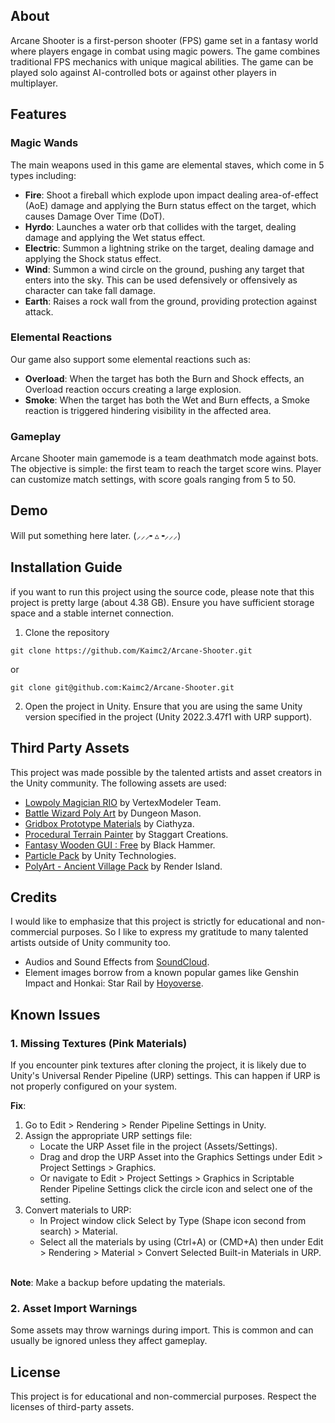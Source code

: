 ## About
Arcane Shooter is a first-person shooter (FPS) game set in a fantasy world where players engage in combat using magic powers. The game combines traditional FPS mechanics with unique magical abilities. The game can be played solo against AI-controlled bots or against other players in multiplayer.

## Features
### Magic Wands
The main weapons used in this game are elemental staves, which come in 5 types including:
- **Fire**: Shoot a fireball which explode upon impact dealing area-of-effect (AoE) damage and applying the Burn status effect on the target, which causes Damage Over Time (DoT).
- **Hyrdo**: Launches a water orb that collides with the target, dealing damage and applying the Wet status effect.
- **Electric**: Summon a lightning strike on the target, dealing damage and applying the Shock status effect.
- **Wind**: Summon a wind circle on the ground, pushing any target that enters into the sky. This can be used defensively or offensively as character can take fall damage.
- **Earth**: Raises a rock wall from the ground, providing protection against attack.
### Elemental Reactions
Our game also support some elemental reactions such as:
- **Overload**: When the target has both the Burn and Shock effects, an Overload reaction occurs creating a large explosion.
- **Smoke**: When the target has both the Wet and Burn effects, a Smoke reaction is triggered hindering visibility in the affected area.
### Gameplay
Arcane Shooter main gamemode is a team deathmatch mode against bots. The objective is simple: the first team to reach the target score wins. Player can customize match settings, with score goals ranging from 5 to 50.

## Demo
Will put something here later. (⸝⸝⸝╸▵╺⸝⸝⸝)

## Installation Guide
if you want to run this project using the source code, please note that this project is pretty large (about 4.38 GB). Ensure you have sufficient storage space and a stable internet connection.
1. Clone the repository
```
git clone https://github.com/Kaimc2/Arcane-Shooter.git
```
or
```
git clone git@github.com:Kaimc2/Arcane-Shooter.git
```
2. Open the project in Unity. Ensure that you are using the same Unity version specified in the project (Unity 2022.3.47f1 with URP support).

## Third Party Assets
This project was made possible by the talented artists and asset creators in the Unity community. The following assets are used:
- [Lowpoly Magician RIO](https://assetstore.unity.com/packages/3d/characters/humanoids/lowpoly-magician-rio-288942) by VertexModeler Team.
- [Battle Wizard Poly Art](https://assetstore.unity.com/packages/3d/characters/humanoids/fantasy/battle-wizard-poly-art-128097) by Dungeon Mason.
- [Gridbox Prototype Materials](https://assetstore.unity.com/packages/2d/textures-materials/gridbox-prototype-materials-129127) by Ciathyza.
- [Procedural Terrain Painter](https://assetstore.unity.com/packages/tools/terrain/procedural-terrain-painter-188357) by Staggart Creations.
- [Fantasy Wooden GUI : Free](https://assetstore.unity.com/packages/2d/gui/fantasy-wooden-gui-free-103811) by Black Hammer.
- [Particle Pack](https://assetstore.unity.com/packages/vfx/particles/particle-pack-127325) by Unity Technologies.
- [PolyArt - Ancient Village Pack](https://assetstore.unity.com/packages/3d/environments/fantasy/polyart-ancient-village-pack-166022) by Render Island.

## Credits
I would like to emphasize that this project is strictly for educational and non-commercial purposes. So I like to express my gratitude to many talented artists outside of Unity community too.
- Audios and Sound Effects from [SoundCloud](https://soundcloud.com).
- Element images borrow from a known popular games like Genshin Impact and Honkai: Star Rail by [Hoyoverse](https://www.hoyoverse.com/en-us/).

## Known Issues
### 1. Missing Textures (Pink Materials)
If you encounter pink textures after cloning the project, it is likely due to Unity's Universal Render Pipeline (URP) settings. This can happen if URP is not properly configured on your system.

**Fix**:
1. Go to Edit > Rendering > Render Pipeline Settings in Unity.
2. Assign the appropriate URP settings file:
    - Locate the URP Asset file in the project (Assets/Settings).
    - Drag and drop the URP Asset into the Graphics Settings under Edit > Project Settings > Graphics.
    - Or navigate to Edit > Project Settings > Graphics in Scriptable Render Pipeline Settings click the circle icon and select one of the setting.
3. Convert materials to URP:
    - In Project window click Select by Type (Shape icon second from search) > Material.
    - Select all the materials by using (Ctrl+A) or (CMD+A) then under Edit > Rendering > Material > Convert Selected Built-in Materials in URP.

<br/> **Note**: Make a backup before updating the materials.

### 2. Asset Import Warnings
Some assets may throw warnings during import. This is common and can usually be ignored unless they affect gameplay. 

## License
This project is for educational and non-commercial purposes. Respect the licenses of third-party assets.

